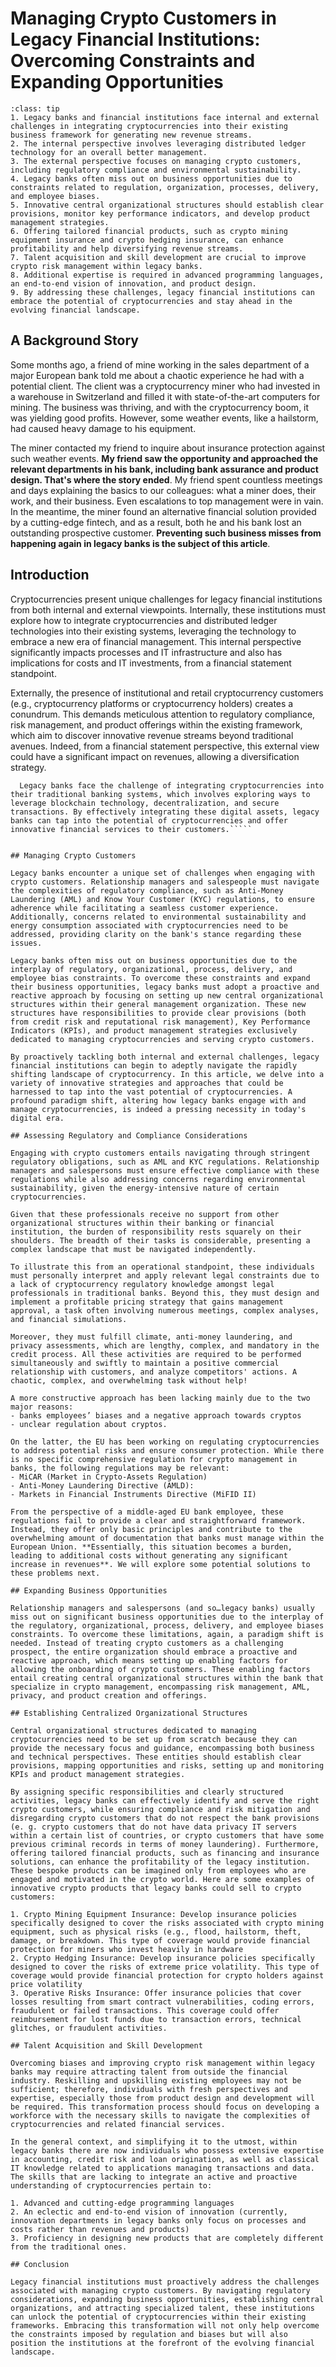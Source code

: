 # Managing Crypto Customers in Legacy Financial Institutions: Overcoming Constraints and Expanding Opportunities

```{admonition} Key Insights
:class: tip
1. Legacy banks and financial institutions face internal and external challenges in integrating cryptocurrencies into their existing business framework for generating new revenue streams.
2. The internal perspective involves leveraging distributed ledger technology for an overall better management.
3. The external perspective focuses on managing crypto customers, including regulatory compliance and environmental sustainability.
4. Legacy banks often miss out on business opportunities due to constraints related to regulation, organization, processes, delivery, and employee biases.
5. Innovative central organizational structures should establish clear provisions, monitor key performance indicators, and develop product management strategies.
6. Offering tailored financial products, such as crypto mining equipment insurance and crypto hedging insurance, can enhance profitability and help diversifying revenue streams.
7. Talent acquisition and skill development are crucial to improve crypto risk management within legacy banks.
8. Additional expertise is required in advanced programming languages, an end-to-end vision of innovation, and product design.
9. By addressing these challenges, legacy financial institutions can embrace the potential of cryptocurrencies and stay ahead in the evolving financial landscape.
```

## A Background Story

Some months ago, a friend of mine working in the sales department of a major European bank told me about a chaotic experience he had with a potential client. The client was a cryptocurrency miner who had invested in a warehouse in Switzerland and filled it with state-of-the-art computers for mining. The business was thriving, and with the cryptocurrency boom, it was yielding good profits. However, some weather events, like a hailstorm, had caused heavy damage to his equipment.

The miner contacted my friend to inquire about insurance protection against such weather events. **My friend saw the opportunity and approached the relevant departments in his bank, including bank assurance and product design. That's where the story ended**. My friend spent countless meetings and days explaining the basics to our colleagues: what a miner does, their work, and their business. Even escalations to top management were in vain. In the meantime, the miner found an alternative financial solution provided by a cutting-edge fintech, and as a result, both he and his bank lost an outstanding prospective customer. **Preventing such business misses from happening again in legacy banks is the subject of this article**.

## Introduction

Cryptocurrencies present unique challenges for legacy financial institutions from both internal and external viewpoints. Internally, these institutions must explore how to integrate cryptocurrencies and distributed ledger technologies into their existing systems, leveraging the technology to embrace a new era of financial management. This internal perspective significantly impacts processes and IT infrastructure and also has implications for costs and IT investments, from a financial statement standpoint.

Externally, the presence of institutional and retail cryptocurrency customers (e.g., cryptocurrency platforms or cryptocurrency holders) creates a conundrum. This demands meticulous attention to regulatory compliance, risk management, and product offerings within the existing framework, which aim to discover innovative revenue streams beyond traditional avenues. Indeed, from a financial statement perspective, this external view could have a significant impact on revenues, allowing a diversification strategy.


`````{margin} **Internal Perspective**
  Legacy banks face the challenge of integrating cryptocurrencies into their traditional banking systems, which involves exploring ways to leverage blockchain technology, decentralization, and secure transactions. By effectively integrating these digital assets, legacy banks can tap into the potential of cryptocurrencies and offer innovative financial services to their customers.`````


## Managing Crypto Customers

Legacy banks encounter a unique set of challenges when engaging with crypto customers. Relationship managers and salespeople must navigate the complexities of regulatory compliance, such as Anti-Money Laundering (AML) and Know Your Customer (KYC) regulations, to ensure adherence while facilitating a seamless customer experience. Additionally, concerns related to environmental sustainability and energy consumption associated with cryptocurrencies need to be addressed, providing clarity on the bank's stance regarding these issues.

Legacy banks often miss out on business opportunities due to the interplay of regulatory, organizational, process, delivery, and employee bias constraints. To overcome these constraints and expand their business opportunities, legacy banks must adopt a proactive and reactive approach by focusing on setting up new central organizational structures within their general management organization. These new structures have responsibilities to provide clear provisions (both from credit risk and reputational risk management), Key Performance Indicators (KPIs), and product management strategies exclusively dedicated to managing cryptocurrencies and serving crypto customers.

By proactively tackling both internal and external challenges, legacy financial institutions can begin to adeptly navigate the rapidly shifting landscape of cryptocurrency. In this article, we delve into a variety of innovative strategies and approaches that could be harnessed to tap into the vast potential of cryptocurrencies. A profound paradigm shift, altering how legacy banks engage with and manage cryptocurrencies, is indeed a pressing necessity in today's digital era.

## Assessing Regulatory and Compliance Considerations

Engaging with crypto customers entails navigating through stringent regulatory obligations, such as AML and KYC regulations. Relationship managers and salespersons must ensure effective compliance with these regulations while also addressing concerns regarding environmental sustainability, given the energy-intensive nature of certain cryptocurrencies. 

Given that these professionals receive no support from other organizational structures within their banking or financial institution, the burden of responsibility rests squarely on their shoulders. The breadth of their tasks is considerable, presenting a complex landscape that must be navigated independently.

To illustrate this from an operational standpoint, these individuals must personally interpret and apply relevant legal constraints due to a lack of cryptocurrency regulatory knowledge amongst legal professionals in traditional banks. Beyond this, they must design and implement a profitable pricing strategy that gains management approval, a task often involving numerous meetings, complex analyses, and financial simulations.

Moreover, they must fulfill climate, anti-money laundering, and privacy assessments, which are lengthy, complex, and mandatory in the credit process. All these activities are required to be performed simultaneously and swiftly to maintain a positive commercial relationship with customers, and analyze competitors' actions. A chaotic, complex, and overwhelming task without help!

A more constructive approach has been lacking mainly due to the two major reasons:
- banks employees’ biases and a negative approach towards cryptos
- unclear regulation about cryptos.

On the latter, the EU has been working on regulating cryptocurrencies to address potential risks and ensure consumer protection. While there is no specific comprehensive regulation for crypto management in banks, the following regulations may be relevant:
- MiCAR (Market in Crypto-Assets Regulation)
- Anti-Money Laundering Directive (AMLD):
- Markets in Financial Instruments Directive (MiFID II)

From the perspective of a middle-aged EU bank employee, these regulations fail to provide a clear and straightforward framework. Instead, they offer only basic principles and contribute to the overwhelming amount of documentation that banks must manage within the European Union. **Essentially, this situation becomes a burden, leading to additional costs without generating any significant increase in revenues**. We will explore some potential solutions to these problems next.

## Expanding Business Opportunities

Relationship managers and salespersons (and so…legacy banks) usually miss out on significant business opportunities due to the interplay of the regulatory, organizational, process, delivery, and employee biases constraints. To overcome these limitations, again, a paradigm shift is needed. Instead of treating crypto customers as a challenging prospect, the entire organization should embrace a proactive and reactive approach, which means setting up enabling factors for allowing the onboarding of crypto customers. These enabling factors entail creating central organizational structures within the bank that specialize in crypto management, encompassing risk management, AML, privacy, and product creation and offerings.

## Establishing Centralized Organizational Structures

Central organizational structures dedicated to managing cryptocurrencies need to be set up from scratch because they can provide the necessary focus and guidance, encompassing both business and technical perspectives. These entities should establish clear provisions, mapping opportunities and risks, setting up and monitoring KPIs and product management strategies. 

By assigning specific responsibilities and clearly structured activities, legacy banks can effectively identify and serve the right crypto customers, while ensuring compliance and risk mitigation and disregarding crypto customers that do not respect the bank provisions (e. g. crypto customers that do not have data privacy IT servers within a certain list of countries, or crypto customers that have some previous criminal records in terms of money laundering). Furthermore, offering tailored financial products, such as financing and insurance solutions, can enhance the profitability of the legacy institution. These bespoke products can be imagined only from employees who are engaged and motivated in the crypto world. Here are some examples of innovative crypto products that legacy banks could sell to crypto customers:

1. Crypto Mining Equipment Insurance: Develop insurance policies specifically designed to cover the risks associated with crypto mining equipment, such as physical risks (e.g., flood, hailstorm, theft, damage, or breakdown. This type of coverage would provide financial protection for miners who invest heavily in hardware
2. Crypto Hedging Insurance: Develop insurance policies specifically designed to cover the risks of extreme price volatility. This type of coverage would provide financial protection for crypto holders against price volatility
3. Operative Risks Insurance: Offer insurance policies that cover losses resulting from smart contract vulnerabilities, coding errors, fraudulent or failed transactions. This coverage could offer reimbursement for lost funds due to transaction errors, technical glitches, or fraudulent activities.

## Talent Acquisition and Skill Development

Overcoming biases and improving crypto risk management within legacy banks may require attracting talent from outside the financial industry. Reskilling and upskilling existing employees may not be sufficient; therefore, individuals with fresh perspectives and expertise, especially those from product design and development will be required. This transformation process should focus on developing a workforce with the necessary skills to navigate the complexities of cryptocurrencies and related financial services.

In the general context, and simplifying it to the utmost, within legacy banks there are now individuals who possess extensive expertise in accounting, credit risk and loan origination, as well as classical IT knowledge related to applications managing transactions and data. The skills that are lacking to integrate an active and proactive understanding of cryptocurrencies pertain to:

1. Advanced and cutting-edge programming languages
2. An eclectic and end-to-end vision of innovation (currently, innovation departments in legacy banks only focus on processes and costs rather than revenues and products)
3. Proficiency in designing new products that are completely different from the traditional ones.

## Conclusion

Legacy financial institutions must proactively address the challenges associated with managing crypto customers. By navigating regulatory considerations, expanding business opportunities, establishing central organizations, and attracting specialized talent, these institutions can unlock the potential of cryptocurrencies within their existing frameworks. Embracing this transformation will not only help overcome the constraints imposed by regulation and biases but will also position the institutions at the forefront of the evolving financial landscape.
